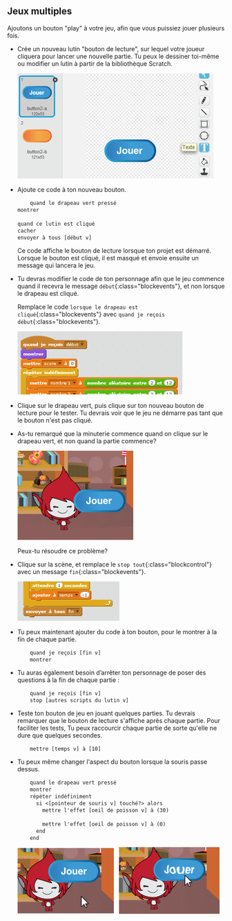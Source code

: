 ## Jeux multiples

Ajoutons un bouton "play" à votre jeu, afin que vous puissiez jouer plusieurs fois.

+ Crée un nouveau lutin "bouton de lecture", sur lequel votre joueur cliquera pour lancer une nouvelle partie. Tu peux le dessiner toi-même ou modifier un lutin à partir de la bibliothèque Scratch.
    
    ![capture d'écran](images/brain-play.png)

+ Ajoute ce code à ton nouveau bouton.
    
    ```blocks
        quand le drapeau vert pressé
    montrer
    
    quand ce lutin est cliqué 
    cacher
    envoyer à tous [début v]
    ```
    
    Ce code affiche le bouton de lecture lorsque ton projet est démarré. Lorsque le bouton est cliqué, il est masqué et envoie ensuite un message qui lancera le jeu.

+ Tu devras modifier le code de ton personnage afin que le jeu commence quand il recevra le message `début`{:class="blockevents"}, et non lorsque le drapeau est cliqué.
    
    Remplace le code `lorsque le drapeau est cliqué`{:class="blockevents"} avec `quand je reçois début`{:class="blockevents"}.
    
    ![capture d'écran](images/brain-start.png)

+ Clique sur le drapeau vert, puis clique sur ton nouveau bouton de lecture pour le tester. Tu devrais voir que le jeu ne démarre pas tant que le bouton n'est pas cliqué.

+ As-tu remarqué que la minuterie commence quand on clique sur le drapeau vert, et non quand la partie commence?
    
    ![capture d'écran](images/brain-timer-bug.png)
    
    Peux-tu résoudre ce problème?

+ Clique sur la scène, et remplace le `stop tout`{:class="blockcontrol"} avec un message `fin`{:class="blockevents"}.
    
    ![capture d'écran](images/brain-end.png)

+ Tu peux maintenant ajouter du code à ton bouton, pour le montrer à la fin de chaque partie.
    
    ```blocks
        quand je reçois [fin v]
        montrer
    ```

+ Tu auras également besoin d’arrêter ton personnage de poser des questions à la fin de chaque partie :
    
    ```blocks
        quand je reçois [fin v] 
        stop [autres scripts du lutin v]
    ```

+ Teste ton bouton de jeu en jouant quelques parties. Tu devrais remarquer que le bouton de lecture s'affiche après chaque partie. Pour faciliter les tests, Tu peux raccourcir chaque partie de sorte qu'elle ne dure que quelques secondes.
    
    ```blocks
        mettre [temps v] à [10]
    ```

+ Tu peux même changer l'aspect du bouton lorsque la souris passe dessus.
    
    ```blocks
        quand le drapeau vert pressé
        montrer
        répéter indéfiniment 
          si <[pointeur de souris v] touché?> alors 
            mettre l'effet [oeil de poisson v] à (30)

            mettre l'effet [oeil de poisson v] à (0)
          end
        end
    ```
    
    ![capture d'écran](images/brain-fisheye.png)
